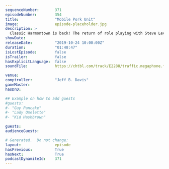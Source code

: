 ```yaml
---
sequenceNumber:       371
episodeNumber:        354
title:                "Mobile Pork Unit"
image:                episode-placeholder.jpg
description: >
  Classic Harmontown is back! The return of role playing with Steve Levy, the iHarmon and all the potatoes you could ever want. Featuring Dan Harmon, Jeff Bryan Davis and Spencer Crittenden.
showDate:             
releaseDate:          "2019-10-24 10:00:00Z"
duration:             "01:48:47"
isLostEpisode:        false
isTrailer:            false
hasExplicitLanguage:  false
soundFile:            https://chtbl.com/track/E2288/traffic.megaphone.fm/STA2565186341.mp3?updated=1596573390

venue:                
comptroller:          "Jeff B. Davis"
gameMaster:           
hasDnD:               

## Example on how to add guests
#guests:
#- "Guy Pancake"
#- "Lady Omelette"
#- "Kid Hashbrown"

guests:
audienceGuests:

# Generated.  Do not change:
layout:               episode
hasPrevious:          True
hasNext:              True
podcastDynamiteId:    371
---
```

